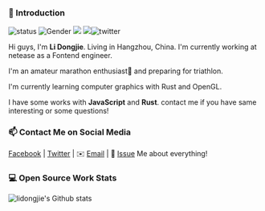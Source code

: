 ### 👋 Introduction

![status](https://img.shields.io/badge/status-up-brightgreen) ![Gender](https://img.shields.io/badge/gender-%F0%9F%A4%B5-lightgrey) ![](https://img.shields.io/static/v1?label=wechat&message=lidongjies96&color=7BB32E&logo=wechat) ![](https://visitor-badge.glitch.me/badge?page_id=github.com/lidongjies)![[twitter](https://twitter.com/lidongjies)](https://badgen.net/twitter/follow/lidongjies)

Hi guys, I'm **Li Dongjie**. Living in Hangzhou, China. I'm currently working at netease as a Fontend engineer. 

I'm an amateur marathon enthusiast🏃 and preparing for triathlon.

I'm currently learning computer graphics with Rust and OpenGL.

I have some works with **JavaScript** and **Rust**. contact me if you have same interesting or some questions!


### 📫 Contact Me on Social Media

[Facebook][-1] | [Twitter](0) | ✉️ [Email](mailto:lidongjies@gmail.com) | 💬 [Issue](https://github.com/lidongjies/lidongjies/issues/me) Me about everything!

### 💻 Open Source Work Stats

![lidongjie's Github stats](https://github-readme-stats.vercel.app/api?username=lidongjies&show_icons=true)

<!--
Here are some ideas to get you started:

- 🔭 I’m currently working on ...
- 🌱 I’m currently learning ...
- 👯 I’m looking to collaborate on ...
- 🤔 I’m looking for help with ...
- 💬 Ask me about ...
- 📫 How to reach me: ...
- 😄 Pronouns: ...
- ⚡ Fun fact: ...
-->

[-1]: https://www.facebook.com/lidongjies
[0]: https://twitter.com/lidongjies
